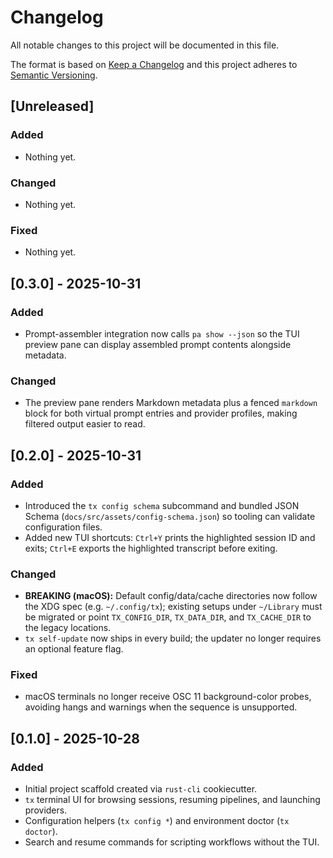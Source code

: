 # Changelog

All notable changes to this project will be documented in this file.

The format is based on [Keep a Changelog](https://keepachangelog.com/en/1.1.0/)
and this project adheres to [Semantic Versioning](https://semver.org/spec/v2.0.0.html).

## [Unreleased]

### Added

- Nothing yet.

### Changed

- Nothing yet.

### Fixed

- Nothing yet.

## [0.3.0] - 2025-10-31

<!-- markdownlint-disable-next-line MD024 -->
### Added

- Prompt-assembler integration now calls `pa show --json` so the TUI preview pane can display assembled prompt contents alongside metadata.

<!-- markdownlint-disable-next-line MD024 -->
### Changed

- The preview pane renders Markdown metadata plus a fenced `markdown` block for both virtual prompt entries and provider profiles, making filtered output easier to read.

## [0.2.0] - 2025-10-31

<!-- markdownlint-disable-next-line MD024 -->
### Added

- Introduced the `tx config schema` subcommand and bundled JSON Schema (`docs/src/assets/config-schema.json`) so tooling can validate configuration files.
- Added new TUI shortcuts: `Ctrl+Y` prints the highlighted session ID and exits; `Ctrl+E` exports the highlighted transcript before exiting.

<!-- markdownlint-disable-next-line MD024 -->
### Changed

- **BREAKING (macOS):** Default config/data/cache directories now follow the XDG spec (e.g. `~/.config/tx`); existing setups under `~/Library` must be migrated or point `TX_CONFIG_DIR`, `TX_DATA_DIR`, and `TX_CACHE_DIR` to the legacy locations.
- `tx self-update` now ships in every build; the updater no longer requires an optional feature flag.

<!-- markdownlint-disable-next-line MD024 -->
### Fixed

- macOS terminals no longer receive OSC 11 background-color probes, avoiding hangs and warnings when the sequence is unsupported.

## [0.1.0] - 2025-10-28

<!-- markdownlint-disable-next-line MD024 -->
### Added

- Initial project scaffold created via `rust-cli` cookiecutter.
- `tx` terminal UI for browsing sessions, resuming pipelines, and launching providers.
- Configuration helpers (`tx config *`) and environment doctor (`tx doctor`).
- Search and resume commands for scripting workflows without the TUI.
